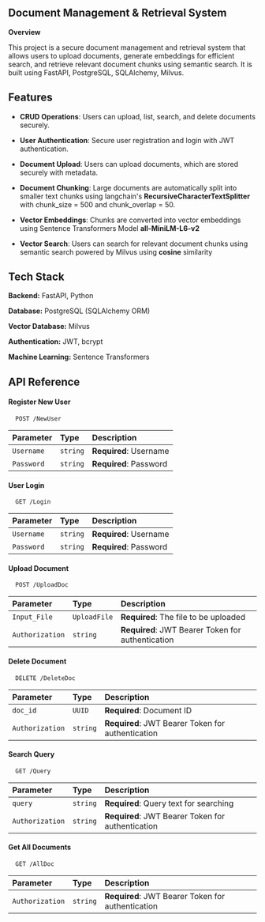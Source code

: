 ## Document Management & Retrieval System

**Overview**

This project is a secure document management and retrieval system that allows users to upload documents, generate embeddings for efficient search, and retrieve relevant document chunks using semantic search. It is built using FastAPI, PostgreSQL, SQLAlchemy, Milvus.





## Features

- **CRUD Operations**: Users can upload, list, search, and delete documents securely.

- **User Authentication**: Secure user registration and login with JWT authentication.

- **Document Upload**: Users can upload documents, which are stored securely with metadata.

- **Document Chunking**:  Large documents are automatically split into smaller text chunks using langchain's **RecursiveCharacterTextSplitter** with chunk_size = 500 and chunk_overlap = 50.

- **Vector Embeddings**: Chunks are converted into vector embeddings using Sentence Transformers Model **all-MiniLM-L6-v2**

- **Vector Search**:  Users can search for relevant document chunks using semantic search powered by Milvus using **cosine** similarity




## Tech Stack

**Backend:** FastAPI, Python

**Database:** PostgreSQL (SQLAlchemy ORM)

**Vector Database:** Milvus

**Authentication:** JWT, bcrypt

**Machine Learning:** Sentence Transformers
## API Reference

#### Register New User

```
  POST /NewUser
```

| Parameter | Type     | Description                       |
| :-------- | :------- | :-------------------------------- |
| `Username`      | `string` | **Required**: Username |
| `Password`      | `string` | **Required**: Password |

#### User Login

```
  GET /Login
```

| Parameter | Type     | Description                       |
| :-------- | :------- | :-------------------------------- |
| `Username`      | `string` | **Required**: Username |
| `Password`      | `string` | **Required**: Password |

#### Upload Document

```
  POST /UploadDoc
```

| Parameter | Type     | Description                |
| :-------- | :------- | :------------------------- |
| `Input_File` | `UploadFile` | **Required**: The file to be uploaded |
| `Authorization` | `string` | **Required**: JWT Bearer Token for authentication|

#### Delete Document

```
  DELETE /DeleteDoc
```

| Parameter | Type     | Description                       |
| :-------- | :------- | :-------------------------------- |
| `doc_id`      | `UUID` | **Required**: Document ID |
| `Authorization` | `string` | **Required**: JWT Bearer Token for authentication|

#### Search Query

```
  GET /Query
```

| Parameter | Type     | Description                       |
| :-------- | :------- | :-------------------------------- |
| `query`      | `string` | **Required**: Query text for searching |
| `Authorization` | `string` | **Required**: JWT Bearer Token for authentication|

#### Get All Documents

```
  GET /AllDoc
```

| Parameter | Type     | Description                       |
| :-------- | :------- | :-------------------------------- |
| `Authorization` | `string` | **Required**: JWT Bearer Token for authentication|










